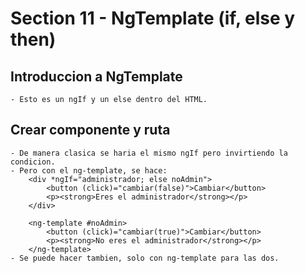 # Section 11 - NgTemplate (if, else y then)

## Introduccion a NgTemplate

    - Esto es un ngIf y un else dentro del HTML.

## Crear componente y ruta

    - De manera clasica se haria el mismo ngIf pero invirtiendo la condicion.
    - Pero con el ng-template, se hace:
        <div *ngIf="administrador; else noAdmin">
            <button (click)="cambiar(false)">Cambiar</button>
            <p><strong>Eres el administrador</strong></p>
        </div>

        <ng-template #noAdmin>
            <button (click)="cambiar(true)">Cambiar</button>
            <p><strong>No eres el administrador</strong></p>
        </ng-template>
    - Se puede hacer tambien, solo con ng-template para las dos.
